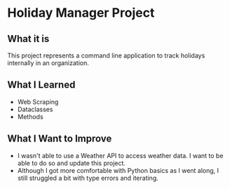 # Holiday Manager Project

## What it is
This project represents a command line application to track holidays internally in an organization.

## What I Learned
- Web Scraping
- Dataclasses
- Methods

## What I Want to Improve
- I wasn't able to use a Weather API to access weather data. I want to be able to do so and update this project.
- Although I got more comfortable with Python basics as I went along, I still struggled a bit with type errors and iterating.
